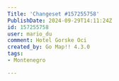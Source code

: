 ```yaml
---
Title: 'Changeset #157255758'
PublishDate: 2024-09-29T14:11:24Z
id: 157255758
user: mario_du
comment: Hotel Gorske Oci
created_by: Go Map!! 4.3.0
tags:
- Montenegro

---
```

